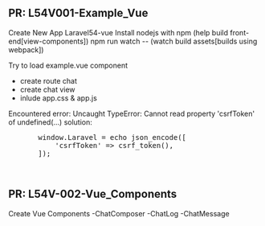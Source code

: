 <h2>PR: L54V001-Example_Vue</h2>
Create New App Laravel54-vue
Install nodejs with npm (help build front-end[view-components])
npm run watch -- (watch build assets[builds using webpack])

Try to load example.vue component
- create route chat
- create chat view
- inlude app.css & app.js

Encountered error: 
Uncaught TypeError: Cannot read property 'csrfToken' of undefined(…)
solution:
<pre>
       window.Laravel = echo json_encode([
           'csrfToken' => csrf_token(),
       ]);
</pre>

<br>
<h2>PR: L54V-002-Vue_Components</h2>
Create Vue Components
-ChatComposer
-ChatLog
-ChatMessage

